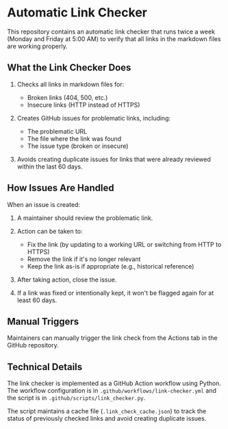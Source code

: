 # Automatic Link Checker

This repository contains an automatic link checker that runs twice a week (Monday and Friday at 5:00 AM) to verify that all links in the markdown files are working properly.

## What the Link Checker Does

1. Checks all links in markdown files for:
   - Broken links (404, 500, etc.)
   - Insecure links (HTTP instead of HTTPS)

2. Creates GitHub issues for problematic links, including:
   - The problematic URL
   - The file where the link was found
   - The issue type (broken or insecure)

3. Avoids creating duplicate issues for links that were already reviewed within the last 60 days.

## How Issues Are Handled

When an issue is created:

1. A maintainer should review the problematic link.
2. Action can be taken to:
   - Fix the link (by updating to a working URL or switching from HTTP to HTTPS)
   - Remove the link if it's no longer relevant
   - Keep the link as-is if appropriate (e.g., historical reference)

3. After taking action, close the issue.

4. If a link was fixed or intentionally kept, it won't be flagged again for at least 60 days.

## Manual Triggers

Maintainers can manually trigger the link check from the Actions tab in the GitHub repository.

## Technical Details

The link checker is implemented as a GitHub Action workflow using Python. The workflow configuration is in `.github/workflows/link-checker.yml` and the script is in `.github/scripts/link_checker.py`.

The script maintains a cache file (`.link_check_cache.json`) to track the status of previously checked links and avoid creating duplicate issues.
